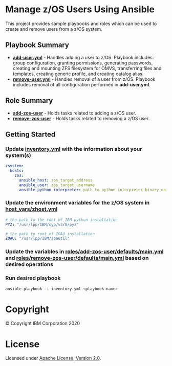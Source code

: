 # Manage z/OS Users Using Ansible

This project provides sample playbooks and roles which can be used to create and remove users from a z/OS system.

## Playbook Summary

- [**add-user.yml**](add-user.yml) - Handles adding a user to z/OS. Playbook includes: group configuration, granting permissions, generating passwords, creating and mounting ZFS filesystem for OMVS, transferring files and templates, creating generic profile, and creating catalog alias.
- [**remove-user.yml**](remove-user.yml) - Handles removal of a user from z/OS. Playbook includes removal of all configuration performed in **add-user.yml**.

## Role Summary

- [**add-zos-user**](roles/add-zos-user/README.md) - Holds tasks related to adding a z/OS user.
- [**remove-zos-user**](roles/remove-zos-user/README.md) - Holds tasks related to removing a z/OS user.

## Getting Started

### Update [inventory.yml](inventory.yml) with the information about your system(s)

```yaml
zsystem:
  hosts:
    zos:
      ansible_host: zos_target_address
      ansible_user: zos_target_username
      ansible_python_interpreter: path_to_python_interpreter_binary_on_zos_target
```

### Update the environment variables for the z/OS system in [host_vars/zhost.yml](host_vars/zhost.yml)

```yaml
# the path to the root of IBM python installation
PYZ: "/usr/lpp/IBM/cyp/v3r8/pyz"

# the path to root of ZOAU installation
ZOAU: "/usr/lpp/IBM/zoautil"
```

### Update the variables in [roles/add-zos-user/defaults/main.yml](roles/add-zos-user/defaults/main.yml) and [roles/remove-zos-user/defaults/main.yml](roles/remove-zos-user/defaults/main.yml) based on desired operations

### Run desired playbook

```bash
ansible-playbook -i inventory.yml <playbook-name>
```

# Copyright

© Copyright IBM Corporation 2020

# License

Licensed under [Apache License,
Version 2.0](https://opensource.org/licenses/Apache-2.0).

